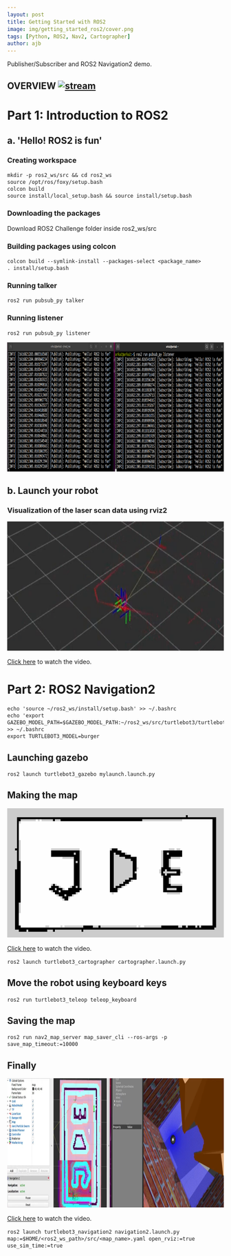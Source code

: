 ```yaml
---
layout: post
title: Getting Started with ROS2
image: img/getting_started_ros2/cover.png
tags: [Python, ROS2, Nav2, Cartographer]
author: ajb
---
```



Publisher/Subscriber and ROS2 Navigation2 demo.


## OVERVIEW <a href="https://github.com/iamarkaj/JdeRobot-GSoC-Challenges/tree/main/ROS2%20Challenge"><img src="https://img.shields.io/badge/GitHub-black" alt="stream" width="75" height="35"/></a>


# Part 1: Introduction to ROS2


## a. 'Hello! ROS2 is fun'


### Creating workspace

```
mkdir -p ros2_ws/src && cd ros2_ws
source /opt/ros/foxy/setup.bash
colcon build
source install/local_setup.bash && source install/setup.bash
```

### Downloading the packages

Download ROS2 Challenge folder inside ros2_ws/src

### Building packages using colcon

```
colcon build --symlink-install --packages-select <package_name>
. install/setup.bash
```

### Running talker

```
ros2 run pubsub_py talker
```

### Running listener

```
ros2 run pubsub_py listener
```

<div class="post-flex-display">
    <img src="/img/getting_started_ros2/pubsub_py.png" width="600" height="300" alt="diagram">
</div>


## b. Launch your robot


### Visualization of the laser scan data using rviz2

<div class="post-flex-display">
    <img src="/img/getting_started_ros2/laser_scan.png" width="600" height="300" alt="diagram">
</div>


[Click here](https://www.youtube.com/watch?v=DjI-VWtPRd0) to watch the video.

 
# Part 2: ROS2 Navigation2


```
echo 'source ~/ros2_ws/install/setup.bash' >> ~/.bashrc
echo 'export GAZEBO_MODEL_PATH=$GAZEBO_MODEL_PATH:~/ros2_ws/src/turtlebot3/turtlebot3_simulations/turtlebot3_gazebo/models' >> ~/.bashrc
export TURTLEBOT3_MODEL=burger
```

## Launching gazebo

```
ros2 launch turtlebot3_gazebo mylaunch.launch.py
```

## Making the map

<div class="post-flex-display">
    <img src="/img/getting_started_ros2/map.png" width="600" height="300" alt="diagram">
</div>

[Click here](https://www.youtube.com/watch?v=FBW4gHa-DPU) to watch the video.

```
ros2 launch turtlebot3_cartographer cartographer.launch.py
```

## Move the robot using keyboard keys

```
ros2 run turtlebot3_teleop teleop_keyboard
```

## Saving the map

```
ros2 run nav2_map_server map_saver_cli --ros-args -p save_map_timeout:=10000
```

## Finally

<div class="post-flex-display">
    <img src="/img/getting_started_ros2/final.png" width="600" height="300" alt="diagram">
</div>

[Click here](https://youtu.be/JV2rbXceeOA) to watch the video.

```
ros2 launch turtlebot3_navigation2 navigation2.launch.py map:=$HOME/<ros2_ws_path>/src/<map_name>.yaml open_rviz:=true use_sim_time:=true
``` 
